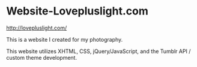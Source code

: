 Website-Lovepluslight.com
=========================

http://lovepluslight.com/

This is a website I created for my photography. 

This website utilizes XHTML, CSS, jQuery/JavaScript, and the Tumblr API / custom theme development.
